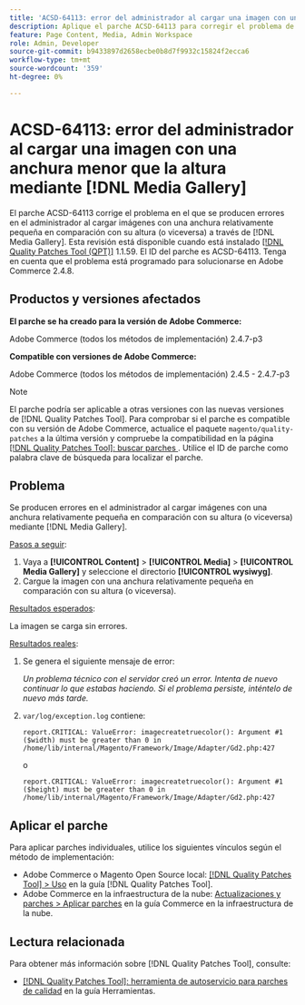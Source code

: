 ```yaml
---
title: 'ACSD-64113: error del administrador al cargar una imagen con una anchura menor que la altura mediante  [!DNL Media Gallery]'
description: Aplique el parche ACSD-64113 para corregir el problema de Adobe Commerce en el que el administrador produce errores al cargar imágenes con una anchura relativamente pequeña en comparación con su altura (o viceversa) a través de  [!DNL Media Gallery].
feature: Page Content, Media, Admin Workspace
role: Admin, Developer
source-git-commit: b9433897d2658ecbe0b8d7f9932c15824f2ecca6
workflow-type: tm+mt
source-wordcount: '359'
ht-degree: 0%

---
```


# ACSD-64113: error del administrador al cargar una imagen con una anchura menor que la altura mediante [!DNL Media Gallery]

El parche ACSD-64113 corrige el problema en el que se producen errores en el administrador al cargar imágenes con una anchura relativamente pequeña en comparación con su altura (o viceversa) a través de [!DNL Media Gallery]. Esta revisión está disponible cuando está instalado [[!DNL Quality Patches Tool (QPT)]](/help/tools/quality-patches-tool/quality-patches-tool-to-self-serve-quality-patches.md) 1.1.59. El ID del parche es ACSD-64113. Tenga en cuenta que el problema está programado para solucionarse en Adobe Commerce 2.4.8.

## Productos y versiones afectados

**El parche se ha creado para la versión de Adobe Commerce:**

Adobe Commerce (todos los métodos de implementación) 2.4.7-p3

**Compatible con versiones de Adobe Commerce:**

Adobe Commerce (todos los métodos de implementación) 2.4.5 - 2.4.7-p3

>[!NOTE]
>
>El parche podría ser aplicable a otras versiones con las nuevas versiones de [!DNL Quality Patches Tool]. Para comprobar si el parche es compatible con su versión de Adobe Commerce, actualice el paquete `magento/quality-patches` a la última versión y compruebe la compatibilidad en la página [[!DNL Quality Patches Tool]: buscar parches ](https://experienceleague.adobe.com/tools/commerce-quality-patches/index.html). Utilice el ID de parche como palabra clave de búsqueda para localizar el parche.

## Problema

Se producen errores en el administrador al cargar imágenes con una anchura relativamente pequeña en comparación con su altura (o viceversa) mediante [!DNL Media Gallery].

<u>Pasos a seguir</u>:

1. Vaya a **[!UICONTROL Content]** > **[!UICONTROL Media]** > **[!UICONTROL Media Gallery]** y seleccione el directorio **[!UICONTROL wysiwyg]**.
1. Cargue la imagen con una anchura relativamente pequeña en comparación con su altura (o viceversa).

<u>Resultados esperados</u>:

La imagen se carga sin errores.

<u>Resultados reales</u>:

1. Se genera el siguiente mensaje de error:

   *Un problema técnico con el servidor creó un error. Intenta de nuevo continuar lo que estabas haciendo. Si el problema persiste, inténtelo de nuevo más tarde.*
1. `var/log/exception.log` contiene:

   ```
   report.CRITICAL: ValueError: imagecreatetruecolor(): Argument #1 ($width) must be greater than 0 in /home/lib/internal/Magento/Framework/Image/Adapter/Gd2.php:427
   ```

   o

   ```
   report.CRITICAL: ValueError: imagecreatetruecolor(): Argument #1 ($height) must be greater than 0 in /home/lib/internal/Magento/Framework/Image/Adapter/Gd2.php:427
   ```

## Aplicar el parche

Para aplicar parches individuales, utilice los siguientes vínculos según el método de implementación:

* Adobe Commerce o Magento Open Source local: [[!DNL Quality Patches Tool] > Uso](/help/tools/quality-patches-tool/usage.md) en la guía [!DNL Quality Patches Tool].
* Adobe Commerce en la infraestructura de la nube: [Actualizaciones y parches > Aplicar parches](https://experienceleague.adobe.com/docs/commerce-cloud-service/user-guide/develop/upgrade/apply-patches.html) en la guía Commerce en la infraestructura de la nube.


## Lectura relacionada

Para obtener más información sobre [!DNL Quality Patches Tool], consulte:

* [[!DNL Quality Patches Tool]: herramienta de autoservicio para parches de calidad](/help/tools/quality-patches-tool/quality-patches-tool-to-self-serve-quality-patches.md) en la guía Herramientas.

